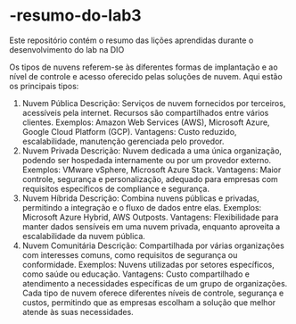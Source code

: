 # -resumo-do-lab3
Este repositório contém o resumo das lições aprendidas durante o desenvolvimento do lab na DIO

Os tipos de nuvens referem-se às diferentes formas de implantação e ao nível de controle e acesso oferecido pelas soluções de nuvem. Aqui estão os principais tipos:

1. Nuvem Pública
Descrição: Serviços de nuvem fornecidos por terceiros, acessíveis pela internet. Recursos são compartilhados entre vários clientes.
Exemplos: Amazon Web Services (AWS), Microsoft Azure, Google Cloud Platform (GCP).
Vantagens: Custo reduzido, escalabilidade, manutenção gerenciada pelo provedor.
2. Nuvem Privada
Descrição: Nuvem dedicada a uma única organização, podendo ser hospedada internamente ou por um provedor externo.
Exemplos: VMware vSphere, Microsoft Azure Stack.
Vantagens: Maior controle, segurança e personalização, adequado para empresas com requisitos específicos de compliance e segurança.
3. Nuvem Híbrida
Descrição: Combina nuvens públicas e privadas, permitindo a integração e o fluxo de dados entre elas.
Exemplos: Microsoft Azure Hybrid, AWS Outposts.
Vantagens: Flexibilidade para manter dados sensíveis em uma nuvem privada, enquanto aproveita a escalabilidade da nuvem pública.
4. Nuvem Comunitária
Descrição: Compartilhada por várias organizações com interesses comuns, como requisitos de segurança ou conformidade.
Exemplos: Nuvens utilizadas por setores específicos, como saúde ou educação.
Vantagens: Custo compartilhado e atendimento a necessidades específicas de um grupo de organizações.
Cada tipo de nuvem oferece diferentes níveis de controle, segurança e custos, permitindo que as empresas escolham a solução que melhor atende às suas necessidades.






